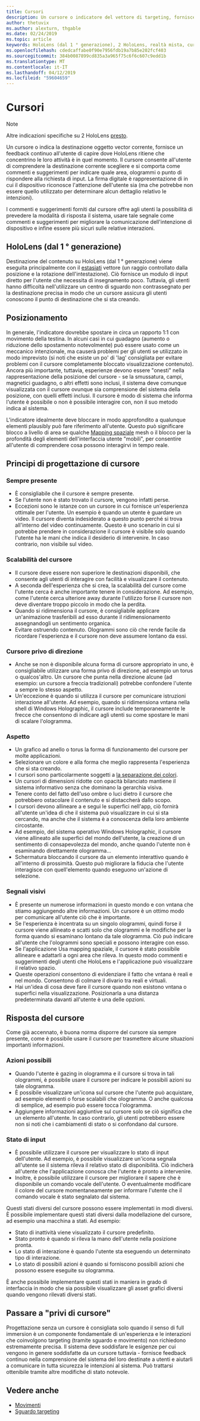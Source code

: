 ```yaml
---
title: Cursori
description: Un cursore o indicatore del vettore di targeting, fornisce un feedback continuo all'utente di comprendere cosa HoloLens riconosce sulle intenzioni.
author: thetuvix
ms.author: alexturn, thgable
ms.date: 02/24/2019
ms.topic: article
keywords: HoloLens (dal 1 ° generazione), 2 HoloLens, realtà mista, cursori, targeting, sguardo, gesti
ms.openlocfilehash: cdedcaffabe0f90e7956fdb19a7b85e202fcf403
ms.sourcegitcommit: 384b0087899cd835a3a965f75c6f6c607c9edd1b
ms.translationtype: MT
ms.contentlocale: it-IT
ms.lasthandoff: 04/12/2019
ms.locfileid: "59604659"
---
```

# <a name="cursors"></a>Cursori

> [!NOTE]
> Altre indicazioni specifiche su 2 HoloLens [presto](index.md#news-and-notes).


Un cursore o indica la destinazione oggetto vector corrente, fornisce un feedback continuo all'utente di capire dove HoloLens ritiene che concentrino le loro attività è in quel momento. Il cursore consente all'utente di comprendere la destinazione corrente scegliere e si comporta come commenti e suggerimenti per indicare quale area, ologrammi o punto di rispondere alla richiesta di input. La firma digitale è rappresentazione di in cui il dispositivo riconosce l'attenzione dell'utente sia (ma che potrebbe non essere quello utilizzato per determinare alcun dettaglio relativo le intenzioni).

I commenti e suggerimenti forniti dal cursore offre agli utenti la possibilità di prevedere la modalità di risposta il sistema, usare tale segnale come commenti e suggerimenti per migliorare la comunicazione dell'intenzione di dispositivo e infine essere più sicuri sulle relative interazioni.

## <a name="hololens-1st-gen"></a>HoloLens (dal 1 ° generazione)

Destinazione del contenuto su HoloLens (dal 1 ° generazione) viene eseguita principalmente con il [estasiati](gaze.md) vettore (un raggio controllato dalla posizione e la rotazione dell'intestazione). Ciò fornisce un modulo di input diretto per l'utente che necessita di insegnamento poco. Tuttavia, gli utenti hanno difficoltà nell'utilizzare un centro di sguardo non contrassegnato per la destinazione precisa in modo che un cursore assicura gli utenti conoscono il punto di destinazione che si sta creando. 


## <a name="positioning"></a>Posizionamento

In generale, l'indicatore dovrebbe spostare in circa un rapporto 1:1 con movimento della testina. In alcuni casi in cui guadagno (aumento o riduzione dello spostamento notevolmente) può essere usato come un meccanico intenzionale, ma causerà problemi per gli utenti se utilizzato in modo imprevisto (si noti che esiste un po' di 'lag' consigliata per evitare problemi con il cursore completamente bloccato visualizzazione contenuto). Ancora più importante, tuttavia, esperienze devono essere "onesti" nella rappresentazione della posizione del cursore - se la smussatura, campi, magnetici guadagno, o altri effetti sono inclusi, il sistema deve comunque visualizzata con il cursore ovunque sia comprensione del sistema della posizione, con quelli effetti inclusi. Il cursore è modo di sistema che informa l'utente è possibile o non è possibile interagire con, non il suo metodo indica al sistema.

L'indicatore idealmente deve bloccare in modo approfondito a qualunque elementi plausibly può fare riferimento all'utente. Questo può significare blocco a livello di area se qualche [Mapping spaziale](spatial-mapping.md) mesh o il blocco per la profondità degli elementi dell'interfaccia utente "mobili", per consentire all'utente di comprendere cosa possono interagirvi in tempo reale.

## <a name="cursor-design-principles"></a>Principi di progettazione di cursore

### <a name="always-present"></a>Sempre presente
* È consigliabile che il cursore è sempre presente.
* Se l'utente non è stato trovato il cursore, vengono infatti perse.
* Eccezioni sono le istanze con un cursore in cui fornisce un'esperienza ottimale per l'utente. Un esempio è quando un utente è guardare un video. Il cursore diventa indesiderato a questo punto perché si trova all'interno del video continuamente. Questo è uno scenario in cui si potrebbe prendere in considerazione il cursore è visibile solo quando l'utente ha le mani che indica il desiderio di intervenire. In caso contrario, non visibile sul video.

### <a name="cursor-scale"></a>Scalabilità del cursore
* Il cursore deve essere non superiore le destinazioni disponibili, che consente agli utenti di interagire con facilità e visualizzare il contenuto.
* A seconda dell'esperienza che si crea, la scalabilità del cursore come l'utente cerca è anche importante tenere in considerazione. Ad esempio, come l'utente cerca ulteriore away durante l'utilizzo forse il cursore non deve diventare troppo piccolo in modo che la perdita.
* Quando si ridimensiona il cursore, è consigliabile applicare un'animazione trasferibili ad esso durante il ridimensionamento assegnandogli un sentimento organica.
* Evitare ostruendo contenuto. Ologrammi sono ciò che rende facile da ricordare l'esperienza e il cursore non deve assumere lontano da essi.

### <a name="directionless-cursor"></a>Cursore privo di direzione
* Anche se non è disponibile alcuna forma di cursore appropriato in uno, è consigliabile utilizzare una forma privo di direzione, ad esempio un torus o qualcos'altro. Un cursore che punta nella direzione alcune (ad esempio: un cursore a freccia tradizionali) potrebbe confondere l'utente a sempre lo stesso aspetto.
* Un'eccezione è quando si utilizza il cursore per comunicare istruzioni interazione all'utente. Ad esempio, quando si ridimensiona vntana nella shell di Windows Holographic, il cursore include temporaneamente le frecce che consentono di indicare agli utenti su come spostare le mani di scalare l'ologramma.

### <a name="look-and-feel"></a>Aspetto
* Un grafico ad anello o torus la forma di funzionamento del cursore per molte applicazioni.
* Selezionare un colore e alla forma che meglio rappresenta l'esperienza che si sta creando.
* I cursori sono particolarmente soggetti a [la separazione dei colori](hologram-stability.md#color-separation).
* Un cursori di dimensioni ridotte con opacità bilanciato mantiene il sistema informativo senza che dominano la gerarchia visiva.
* Tenere conto del fatto dell'uso ombre o luci dietro il cursore che potrebbero ostacolare il contenuto e si distaccherà dallo scopo.
* I cursori devono allineare a e segui le superfici nell'app, ciò fornirà all'utente un'idea di che il sistema può visualizzare in cui si sta cercando, ma anche che il sistema è a conoscenza della loro ambiente circostante.
* Ad esempio, del sistema operativo Windows Holographic, il cursore viene allineato alle superfici del mondo dell'utente, la creazione di un sentimento di consapevolezza del mondo, anche quando l'utente non è esaminando direttamente ologramma...
* Schermatura bloccando il cursore da un elemento interattivo quando è all'interno di prossimità. Questo può migliorare la fiducia che l'utente interagisce con quell'elemento quando eseguono un'azione di selezione.

### <a name="visual-cues"></a>Segnali visivi
* È presente un numerose informazioni in questo mondo e con vntana che stiamo aggiungendo altre informazioni. Un cursore è un ottimo modo per comunicare all'utente ciò che è importante.
* Se l'esperienza è incentrata su un singolo ologrammi, quindi forse il cursore viene allineato e scatti solo che ologrammi e le modifiche per la forma quando si esaminano lontano da tale ologramma. Ciò può indicare all'utente che l'ologrammi sono speciali e possono interagire con esso.
* Se l'applicazione Usa mapping spaziale, il cursore è stato possibile allineare e adattarli a ogni area che rileva. In questo modo commenti e suggerimenti degli utenti che HoloLens e l'applicazione può visualizzare il relativo spazio.
* Queste operazioni consentono di evidenziare il fatto che vntana è reali e nel mondo. Consentono di colmare il divario tra reali e virtuali.
* Hai un'idea di cosa deve fare il cursore quando non esistono vntana o superfici nella visualizzazione. Posizionarla a una distanza predeterminata davanti all'utente è una delle opzioni.

## <a name="cursor-feedback"></a>Risposta del cursore

Come già accennato, è buona norma disporre del cursore sia sempre presente, come è possibile usare il cursore per trasmettere alcune situazioni importanti informazioni.

### <a name="possible-actions"></a>Azioni possibili
* Quando l'utente è gazing in ologramma e il cursore si trova in tali ologrammi, è possibile usare il cursore per indicare le possibili azioni su tale ologramma.
* È possibile visualizzare un'icona sul cursore che l'utente può acquistare, ad esempio elementi o forse scalabili che ologramma. O anche qualcosa di semplice, ad esempio può essere tocca l'ologramma.
* Aggiungere informazioni aggiuntive sul cursore solo se ciò significa che un elemento all'utente. In caso contrario, gli utenti potrebbero essere non si noti che i cambiamenti di stato o si confondano dal cursore.

### <a name="input-state"></a>Stato di input
* È possibile utilizzare il cursore per visualizzare lo stato di input dell'utente. Ad esempio, è possibile visualizzare un'icona segnala all'utente se il sistema rileva il relativo stato di disponibilità. Ciò indicherà all'utente che l'applicazione conosca che l'utente è pronto a intervenire.
* Inoltre, è possibile utilizzare il cursore per migliorare il sapere che è disponibile un comando vocale dell'utente. O eventualmente modificare il colore del cursore momentaneamente per informare l'utente che il comando vocale è stato segnalato dal sistema.

Questi stati diversi del cursore possono essere implementati in modi diversi. È possibile implementare questi stati diversi dalla modellazione del cursore, ad esempio una macchina a stati. Ad esempio: 
* Stato di inattività viene visualizzato il cursore predefinito.
* Stato pronto è quando si rileva la mano dell'utente nella posizione pronta.
* Lo stato di interazione è quando l'utente sta eseguendo un determinato tipo di interazione.
* Lo stato di possibili azioni è quando si forniscono possibili azioni che possono essere eseguite su ologramma.

È anche possibile implementare questi stati in maniera in grado di interfaccia in modo che sia possibile visualizzare gli asset grafici diversi quando vengono rilevati diversi stati.

## <a name="going-cursor-free"></a>Passare a "privi di cursore"

Progettazione senza un cursore è consigliata solo quando il senso di full immersion è un componente fondamentale di un'esperienza e le interazioni che coinvolgono targeting (tramite sguardo e movimento) non richiedono estremamente precisa. Il sistema deve soddisfare le esigenze per cui vengono in genere soddisfatte da un cursore tuttavia - fornisce feedback continuo nella comprensione del sistema del loro destinate a utenti e aiutarli a comunicare in tutta sicurezza le intenzioni al sistema. Può trattarsi ottenibile tramite altre modifiche di stato notevole.

## <a name="see-also"></a>Vedere anche
* [Movimenti](gestures.md)
* [Sguardo targeting](gaze-targeting.md)
